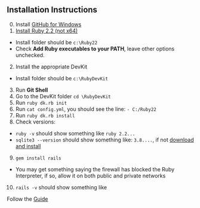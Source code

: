 ## Installation Instructions

0. Install [GitHub for Windows](http://desktop.github.com)
1. [Install Ruby 2.2 (not x64)](http://rubyinstaller.org)
  * Install folder should be `c:\Ruby22`
  * Check **Add Ruby executables to your PATH**, leave other options unchecked.
2. Install the appropriate DevKit
  * Install folder should be `c:\RubyDevKit`
3. Run **Git Shell**
4. Go to the DevKit folder `cd \RubyDevKit`
5. Run `ruby dk.rb init`
6. Run `cat config.yml`, you should see the line: `- C:/Ruby22`
7. Run `ruby dk.rb install`
8. Check versions:
  * `ruby -v` should show something like `ruby 2.2...`
  * `sqlite3 --version` should show something like: `3.8....`, if not [download and install](https://www.sqlite.org/download.html)
9. `gem install rails`
  * You may get something saying the firewall has blocked the Ruby Interpreter, if so, allow it on both public and private networks
10. `rails -v` should show something like 

Follow the [Guide](http://guides.rubyonrails.org/getting_started.html)


